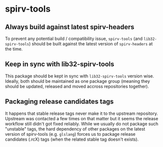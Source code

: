 # spirv-tools

## Always build against latest spirv-headers

To prevent any potential build / compatibility issue, `spirv-tools` (and `lib32-spirv-tools`) should be built against the latest version of `spirv-headers` at the time.

## Keep in sync with lib32-spirv-tools

This package should be kept in sync with `lib32-spirv-tools` version wise. Ideally, both should be maintained as one package group (meaning they should be updated, released and moved accross repositories together).

## Packaging release candidates tags

It happens that stable release tags never make it to the upstream repository. Upstream was contacted a few times on that matter but it seems the release workflow still didn't got fixed reliably. While we usually do not package such "unstable" tags, the hard dependency of other packages on the latest version of spirv-tools (e.g. `glslang`) forces us to package release candidates (.rcX) tags (when the related stable tag doesn't exists).
